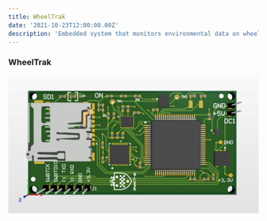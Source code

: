 ```yaml
---
title: WheelTrak
date: '2021-10-23T12:00:00.00Z'
description: 'Embedded system that monitors environmental data on wheelchairs'
---
```


### WheelTrak
![WheelTrack](./wheeltrak.jpg)
